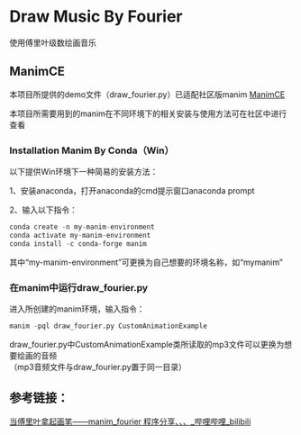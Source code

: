 # Draw Music By Fourier

使用傅里叶级数绘画音乐

## ManimCE
本项目所提供的demo文件（draw_fourier.py）已适配社区版manim [ManimCE](https://github.com/manimCommunity/manim)   

本项目所需要用到的manim在不同环境下的相关安装与使用方法可在社区中进行查看  


### Installation Manim By Conda（Win）
以下提供Win环境下一种简易的安装方法：  

1、安装anaconda，打开anaconda的cmd提示窗口anaconda prompt  

2、输入以下指令：
```python
conda create -n my-manim-environment
conda activate my-manim-environment
conda install -c conda-forge manim
```
其中“my-manim-environment”可更换为自己想要的环境名称，如“mymanim”
### 在manim中运行draw_fourier.py
进入所创建的manim环境，输入指令：
```python
manim -pql draw_fourier.py CustomAnimationExample
```
draw_fourier.py中CustomAnimationExample类所读取的mp3文件可以更换为想要绘画的音频  
（mp3音频文件与draw_fourier.py置于同一目录）

## 参考链接：

[当傅里叶拿起画笔——manim_fourier 程序分享、、、_哔哩哔哩_bilibili](https://www.bilibili.com/video/BV1q84y187EK/?vd_source=43a4b55496ceb031cd19527449c3aa23)

